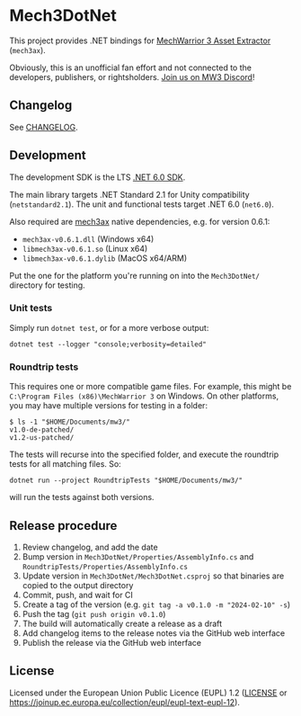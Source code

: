 # Mech3DotNet

This project provides .NET bindings for [MechWarrior 3 Asset Extractor](https://github.com/TerranMechworks/mech3ax) (`mech3ax`).

Obviously, this is an unofficial fan effort and not connected to the developers, publishers, or rightsholders. [Join us on MW3 Discord](https://discord.gg/Be53gMy)!

## Changelog

See [CHANGELOG](CHANGELOG.md).

## Development

The development SDK is the LTS [.NET 6.0 SDK](https://dotnet.microsoft.com/en-us/download/dotnet/6.0).

The main library targets .NET Standard 2.1 for Unity compatibility (`netstandard2.1`). The unit and functional tests target .NET 6.0 (`net6.0`).

Also required are [mech3ax](https://github.com/TerranMechworks/mech3ax/releases/) native dependencies, e.g. for version 0.6.1:

* `mech3ax-v0.6.1.dll` (Windows x64)
* `libmech3ax-v0.6.1.so` (Linux x64)
* `libmech3ax-v0.6.1.dylib` (MacOS x64/ARM)

Put the one for the platform you're running on into the `Mech3DotNet/` directory for testing.

### Unit tests

Simply run `dotnet test`, or for a more verbose output:

```shell
dotnet test --logger "console;verbosity=detailed"
```

### Roundtrip tests

This requires one or more compatible game files. For example, this might be `C:\Program Files (x86)\MechWarrior 3` on Windows. On other platforms, you may have multiple versions for testing in a folder:

```console
$ ls -1 "$HOME/Documents/mw3/"
v1.0-de-patched/
v1.2-us-patched/
```

The tests will recurse into the specified folder, and execute the roundtrip tests for all matching files. So:

```shell
dotnet run --project RoundtripTests "$HOME/Documents/mw3/"
```

will run the tests against both versions.

## Release procedure

1. Review changelog, and add the date
1. Bump version in `Mech3DotNet/Properties/AssemblyInfo.cs` and `RoundtripTests/Properties/AssemblyInfo.cs`
1. Update version in `Mech3DotNet/Mech3DotNet.csproj` so that binaries are copied to the output directory
1. Commit, push, and wait for CI
1. Create a tag of the version (e.g. `git tag -a v0.1.0 -m "2024-02-10" -s`)
1. Push the tag (`git push origin v0.1.0`)
1. The build will automatically create a release as a draft
1. Add changelog items to the release notes via the GitHub web interface
1. Publish the release via the GitHub web interface

## License

Licensed under the European Union Public Licence (EUPL) 1.2 ([LICENSE](LICENSE) or https://joinup.ec.europa.eu/collection/eupl/eupl-text-eupl-12).
